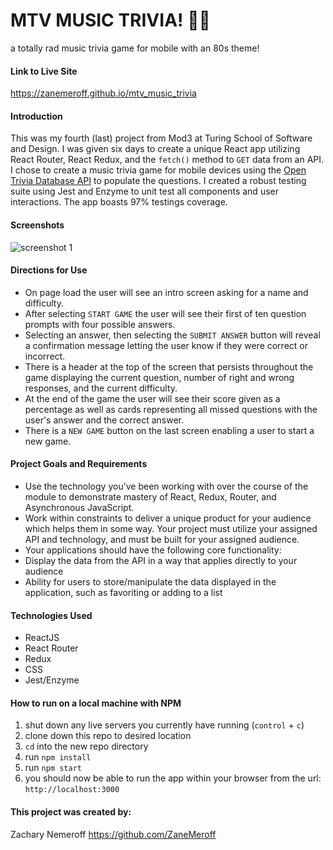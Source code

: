# MTV MUSIC TRIVIA! 👨‍🎤
a totally rad music trivia game for mobile with an 80s theme!<br>

#### Link to Live Site
https://zanemeroff.github.io/mtv_music_trivia

#### Introduction
This was my fourth (last) project from Mod3 at Turing School of Software and Design. I was given six days to create a unique React app utilizing React Router, React Redux, and the `fetch()` method to `GET` data from an API. I chose to create a music trivia game for mobile devices using the [Open Trivia Database API](https://opentdb.com) to populate the questions. I created a robust testing suite using Jest and Enzyme to unit test all components and user interactions. The app boasts 97% testings coverage.

#### Screenshots
![screenshot 1](https://user-images.githubusercontent.com/53405028/75648980-f51f7b00-5c0e-11ea-9c84-0b985f7ad267.png)

#### Directions for Use
- On page load the user will see an intro screen asking for a name and difficulty.
- After selecting `START GAME` the user will see their first of ten question prompts with four possible answers.
- Selecting an answer, then selecting the `SUBMIT ANSWER` button will reveal a confirmation message letting the user know if they were correct or incorrect.
- There is a header at the top of the screen that persists throughout the game displaying the current question, number of right and wrong responses, and the current difficulty.
- At the end of the game the user will see their score given as a percentage as well as cards representing all missed questions with the user's answer and the correct answer.
- There is a `NEW GAME` button on the last screen enabling a user to start a new game.

#### Project Goals and Requirements
- Use the technology you’ve been working with over the course of the module to demonstrate mastery of React, Redux, Router, and Asynchronous JavaScript.
- Work within constraints to deliver a unique product for your audience which helps them in some way. Your project must utilize your assigned API and technology, and must be built for your assigned audience.
- Your applications should have the following core functionality:
- Display the data from the API in a way that applies directly to your audience
- Ability for users to store/manipulate the data displayed in the application, such as favoriting or adding to a list

#### Technologies Used
- ReactJS
- React Router
- Redux
- CSS
- Jest/Enzyme

#### How to run on a local machine with NPM
1. shut down any live servers you currently have running (`control` + `c`)
2. clone down this repo to desired location
3. `cd` into the new repo directory
4. run `npm install`
5. run `npm start`
6. you should now be able to run the app within your browser from the url: `http://localhost:3000`

#### This project was created by:
Zachary Nemeroff https://github.com/ZaneMeroff
